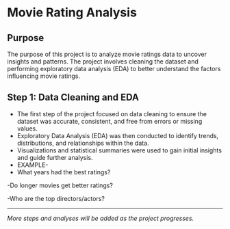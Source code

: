 # Movie Rating Analysis

## Purpose
The purpose of this project is to analyze movie ratings data to uncover insights and patterns. The project involves cleaning the dataset and performing exploratory data analysis (EDA) to better understand the factors influencing movie ratings.

## Step 1: Data Cleaning and EDA
- The first step of the project focused on data cleaning to ensure the dataset was accurate, consistent, and free from errors or missing values.
- Exploratory Data Analysis (EDA) was then conducted to identify trends, distributions, and relationships within the data.
- Visualizations and statistical summaries were used to gain initial insights and guide further analysis.
- EXAMPLE-
- What years had the best ratings?

-Do longer movies get better ratings?

-Who are the top directors/actors?

---
*More steps and analyses will be added as the project progresses.* 
